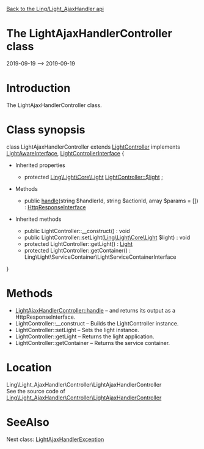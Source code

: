 [Back to the Ling/Light_AjaxHandler api](https://github.com/lingtalfi/Light_AjaxHandler/blob/master/doc/api/Ling/Light_AjaxHandler.md)



The LightAjaxHandlerController class
================
2019-09-19 --> 2019-09-19






Introduction
============

The LightAjaxHandlerController class.



Class synopsis
==============


class <span class="pl-k">LightAjaxHandlerController</span> extends [LightController](https://github.com/lingtalfi/Light/blob/master/doc/api/Ling/Light/Controller/LightController.md) implements [LightAwareInterface](https://github.com/lingtalfi/Light/blob/master/doc/api/Ling/Light/Core/LightAwareInterface.md), [LightControllerInterface](https://github.com/lingtalfi/Light/blob/master/doc/api/Ling/Light/Controller/LightControllerInterface.md) {

- Inherited properties
    - protected [Ling\Light\Core\Light](https://github.com/lingtalfi/Light/blob/master/doc/api/Ling/Light/Core/Light.md) [LightController::$light](#property-light) ;

- Methods
    - public [handle](https://github.com/lingtalfi/Light_AjaxHandler/blob/master/doc/api/Ling/Light_AjaxHandler/Controller/LightAjaxHandlerController/handle.md)(string $handlerId, string $actionId, array $params = []) : [HttpResponseInterface](https://github.com/lingtalfi/Light/blob/master/doc/api/Ling/Light/Http/HttpResponseInterface.md)

- Inherited methods
    - public LightController::__construct() : void
    - public LightController::setLight([Ling\Light\Core\Light](https://github.com/lingtalfi/Light/blob/master/doc/api/Ling/Light/Core/Light.md) $light) : void
    - protected LightController::getLight() : [Light](https://github.com/lingtalfi/Light/blob/master/doc/api/Ling/Light/Core/Light.md)
    - protected LightController::getContainer() : Ling\Light\ServiceContainer\LightServiceContainerInterface

}






Methods
==============

- [LightAjaxHandlerController::handle](https://github.com/lingtalfi/Light_AjaxHandler/blob/master/doc/api/Ling/Light_AjaxHandler/Controller/LightAjaxHandlerController/handle.md) &ndash; and returns its output as a HttpResponseInterface.
- LightController::__construct &ndash; Builds the LightController instance.
- LightController::setLight &ndash; Sets the light instance.
- LightController::getLight &ndash; Returns the light application.
- LightController::getContainer &ndash; Returns the service container.





Location
=============
Ling\Light_AjaxHandler\Controller\LightAjaxHandlerController<br>
See the source code of [Ling\Light_AjaxHandler\Controller\LightAjaxHandlerController](https://github.com/lingtalfi/Light_AjaxHandler/blob/master/Controller/LightAjaxHandlerController.php)



SeeAlso
==============
Next class: [LightAjaxHandlerException](https://github.com/lingtalfi/Light_AjaxHandler/blob/master/doc/api/Ling/Light_AjaxHandler/Exception/LightAjaxHandlerException.md)<br>
